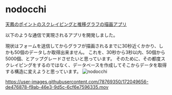 # nodocchi
[天鳳のポイントのスクレイピングと推移グラフの描画アプリ](https://8kn42foqob.execute-api.ap-northeast-1.amazonaws.com/prod)

以下のような通信で実現されるアプリを開発しました。

現状はフォームを送信してからグラフが描画されるまでに30秒近くかかり、しかも50個のデータしか取得出来ません。
これを、30秒から3秒以内、50個から5000個、とアップグレードさせたいと思っています。
そのために、その都度スクレイピングをするのではなく、データベースを作成してそこからデータを取得する構造に変えようと思っています。
![nodocchi](https://user-images.githubusercontent.com/78769350/172051391-4eeab1e8-71e9-4245-a409-31aad8855e4b.jpeg)

https://user-images.githubusercontent.com/78769350/172049656-de476878-f9ab-46e3-9d5c-6cf6e7596335.mov

